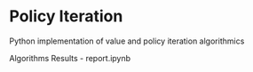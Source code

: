 # Policy Iteration
Python implementation of value and policy iteration algorithmics 

Algorithms Results - report.ipynb